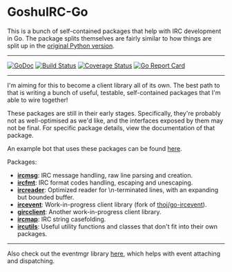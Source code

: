 # GoshuIRC-Go

This is a bunch of self-contained packages that help with IRC development in Go. The package splits themselves are fairly similar to how things are split up in the [original Python version](https://github.com/goshuirc/irc).

---

[![GoDoc](https://godoc.org/github.com/goshuirc/irc-go?status.svg)](https://godoc.org/github.com/goshuirc/irc-go)
[![Build Status](https://travis-ci.org/goshuirc/irc-go.svg?branch=master)](https://travis-ci.org/goshuirc/irc-go)
[![Coverage Status](https://coveralls.io/repos/goshuirc/irc-go/badge.svg?branch=master&service=github)](https://coveralls.io/github/goshuirc/irc-go?branch=master)
[![Go Report Card](https://goreportcard.com/badge/github.com/goshuirc/irc-go)](https://goreportcard.com/report/github.com/goshuirc/irc-go)

---

I'm aiming for this to become a client library all of its own. The best path to that is writing a bunch of useful, testable, self-contained packages that I'm able to wire together!

These packages are still in their early stages. Specifically, they're probably not as well-optimised as we'd like, and the interfaces exposed by them may not be final. For specific package details, view the documentation of that package.

An example bot that uses these packages can be found [here](https://gist.github.com/DanielOaks/cbbc957e8dba39f59d9e).

Packages:

* [**ircmsg**](https://godoc.org/github.com/goshuirc/irc-go/ircmsg): IRC message handling, raw line parsing and creation.
* [**ircfmt**](https://godoc.org/github.com/goshuirc/irc-go/ircfmt): IRC format codes handling, escaping and unescaping.
* [**ircreader**](https://godoc.org/github.com/goshuirc/irc-go/ircreader): Optimized reader for \n-terminated lines, with an expanding but bounded buffer.
* [**ircevent**](https://godoc.org/github.com/goshuirc/irc-go/ircevent): Work-in-progress client library (fork of [thoj/go-ircevent](https://github.com/thoj/go-ircevent)).
* [**gircclient**](https://godoc.org/github.com/goshuirc/irc-go/client): Another work-in-progress client library.
* [**ircmap**](https://godoc.org/github.com/goshuirc/irc-go/ircmap): IRC string casefolding.
* [**ircutils**](https://godoc.org/github.com/goshuirc/irc-go/ircutils): Useful utility functions and classes that don't fit into their own packages.

---

Also check out the eventmgr library [here](https://godoc.org/github.com/goshuirc/eventmgr), which helps with event attaching and dispatching.
